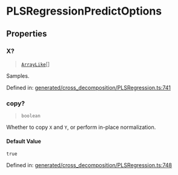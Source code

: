 # PLSRegressionPredictOptions

## Properties

### X?

> [`ArrayLike`](../types/ArrayLike.md)[]

Samples.

Defined in:  [generated/cross\_decomposition/PLSRegression.ts:741](https://github.com/transitive-bullshit/scikit-learn-ts/blob/92ab806/packages/sklearn/src/generated/cross_decomposition/PLSRegression.ts#L741)

### copy?

> `boolean`

Whether to copy `X` and `Y`, or perform in-place normalization.

#### Default Value

`true`

Defined in:  [generated/cross\_decomposition/PLSRegression.ts:748](https://github.com/transitive-bullshit/scikit-learn-ts/blob/92ab806/packages/sklearn/src/generated/cross_decomposition/PLSRegression.ts#L748)

